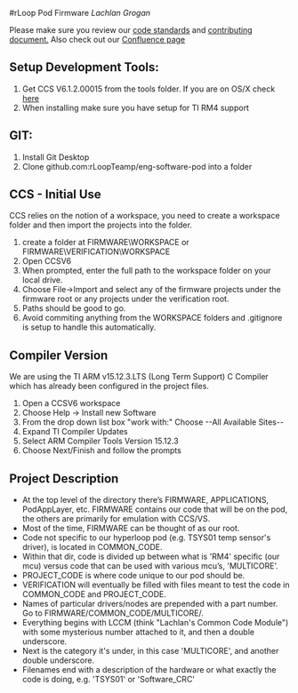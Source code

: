 #rLoop Pod Firmware
_Lachlan Grogan_

Please make sure you review our [code standards](FIRMWARE/CODE_STANDARD/rloop_code_standard.txt)
and [contributing document.](CONTRIBUTING.md) Also check out our [Confluence page](http://confluence.rloop.org/display/SD/CTRL+Team+Page)

Setup Development Tools:
-----------------------------
1. Get CCS V6.1.2.00015 from the tools folder.
If you are on OS/X check [here](http://processors.wiki.ti.com/index.php/Category:Code_Composer_Studio_v6?keyMatch=CCSV6&tisearch=Search-EN-Everything)
2. When installing make sure you have setup for TI RM4 support


GIT:
-----------------------------
1. Install Git Desktop
2. Clone github.com:rLoopTeamp/eng-software-pod into a folder


CCS - Initial Use
-----------------------------
CCS relies on the notion of a workspace, you need to create a workspace folder and then import the projects into the folder.

1. create a folder at FIRMWARE\WORKSPACE or FIRMWARE\VERIFICATION\WORKSPACE
2. Open CCSV6
3. When prompted, enter the full path to the workspace folder on your local drive.
4. Choose File->Import and select any of the firmware projects under the firmware root or any projects under the verification root.
5. Paths should be good to go.
6. Avoid commiting anything from the WORKSPACE folders and .gitignore is setup to handle this automatically.

Compiler Version
-----------------------------
We are using the TI ARM v15.12.3.LTS (Long Term Support) C Compiler which has already been configured in the project files.

1. Open a CCSV6 workspace
2. Choose Help -> Install new Software
3. From the drop down list box "work with:" Choose --All Available Sites--
4. Expand TI Compiler Updates
5. Select ARM Compiler Tools Version 15.12.3
6. Choose Next/Finish and follow the prompts

Project Description
-----------------------------
- At the top level of the directory there’s FIRMWARE, APPLICATIONS, PodAppLayer, etc. FIRMWARE contains our code that will be on the pod, the others are primarily for emulation with CCS/VS.
- Most of the time, FIRMWARE can be thought of as our root.
- Code not specific to our hyperloop pod (e.g. TSYS01 temp sensor's driver), is located in COMMON_CODE.  
- Within that dir, code is divided up between what is 'RM4' specific (our mcu) versus code that can be used with various mcu’s, 'MULTICORE’.
- PROJECT_CODE is where code unique to our pod should be.
- VERIFICATION will eventually be filled with files meant to test the code in COMMON_CODE and PROJECT_CODE.
- Names of particular drivers/nodes are prepended with a part number. Go to FIRMWARE/COMMON_CODE/MULTICORE/.  
- Everything begins with LCCM (think "Lachlan's Common Code Module") with some mysterious number attached to it, and then a double underscore.
- Next is the category it's under, in this case 'MULTICORE', and another double underscore. 
- Filenames end with a description of the hardware or what exactly the code is doing, e.g. 'TSYS01' or 'Software_CRC'





